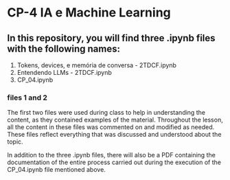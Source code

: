 # CP-4 IA e Machine Learning

## In this repository, you will find three .ipynb files with the following names:

1. Tokens, devices, e memória de conversa - 2TDCF.ipynb 
2. Entendendo LLMs - 2TDCF.ipynb 
3. CP_04.ipynb

### files 1 and 2
The first two files were used during class to help in understanding the content, as they contained examples of the material. Throughout the lesson, all the content in these files was commented on and modified as needed. These files reflect everything that was discussed and understood about the topic.

In addition to the three .ipynb files, there will also be a PDF containing the documentation of the entire process carried out during the execution of the CP_04.ipynb file mentioned above.
